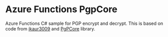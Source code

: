 # Azure Functions PgpCore
Azure Functions C# sample for PGP encrypt and decrypt.
This is based on code from [ikaur3009](https://github.com/ikaur3009) and [PgPCore](https://github.com/mattosaurus/PgpCore) library.
